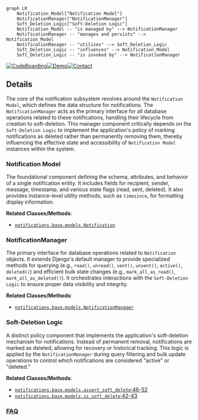 ```mermaid
graph LR
    Notification_Model["Notification Model"]
    NotificationManager["NotificationManager"]
    Soft_Deletion_Logic["Soft-Deletion Logic"]
    Notification_Model -- "is managed by" --> NotificationManager
    NotificationManager -- "manages and persists" --> Notification_Model
    NotificationManager -- "utilizes" --> Soft_Deletion_Logic
    Soft_Deletion_Logic -- "influences" --> Notification_Model
    Soft_Deletion_Logic -- "is invoked by" --> NotificationManager
```

[![CodeBoarding](https://img.shields.io/badge/Generated%20by-CodeBoarding-9cf?style=flat-square)](https://github.com/CodeBoarding/GeneratedOnBoardings)[![Demo](https://img.shields.io/badge/Try%20our-Demo-blue?style=flat-square)](https://www.codeboarding.org/demo)[![Contact](https://img.shields.io/badge/Contact%20us%20-%20contact@codeboarding.org-lightgrey?style=flat-square)](mailto:contact@codeboarding.org)

## Details

The core of the notification subsystem revolves around the `Notification Model`, which defines the data structure for notifications. The `NotificationManager` acts as the primary interface for all database operations related to these notifications, handling their lifecycle from creation to soft-deletion. This manager component critically depends on the `Soft-Deletion Logic` to implement the application's policy of marking notifications as deleted rather than permanently removing them, thereby influencing the effective state and accessibility of `Notification Model` instances within the system.

### Notification Model
The foundational component defining the schema, attributes, and behavior of a single notification entity. It includes fields for recipient, sender, message, timestamp, and various state flags (read, sent, deleted). It also provides instance-level utility methods, such as `timesince`, for formatting display information.


**Related Classes/Methods**:

- <a href="https://github.com/django-notifications/django-notifications/blob/master/notifications/base/models.py" target="_blank" rel="noopener noreferrer">`notifications.base.models.Notification`</a>


### NotificationManager
The primary interface for database operations related to `Notification` objects. It extends Django's default manager to provide specialized methods for querying (e.g., `read()`, `unread()`, `sent()`, `unsent()`, `active()`, `deleted()`) and efficient bulk state changes (e.g., `mark_all_as_read()`, `mark_all_as_deleted()`). It orchestrates interactions with the `Soft-Deletion Logic` to ensure proper data visibility and integrity.


**Related Classes/Methods**:

- <a href="https://github.com/django-notifications/django-notifications/blob/master/notifications/base/models.py" target="_blank" rel="noopener noreferrer">`notifications.base.models.NotificationManager`</a>


### Soft-Deletion Logic
A distinct policy component that implements the application's soft-deletion mechanism for notifications. Instead of permanent removal, notifications are marked as deleted, allowing for recovery or historical tracking. This logic is applied by the `NotificationManager` during query filtering and bulk update operations to control which notifications are considered "active" or "deleted."


**Related Classes/Methods**:

- <a href="https://github.com/django-notifications/django-notifications/blob/master/notifications/base/models.py#L46-L52" target="_blank" rel="noopener noreferrer">`notifications.base.models.assert_soft_delete`:46-52</a>
- <a href="https://github.com/django-notifications/django-notifications/blob/master/notifications/base/models.py#L42-L43" target="_blank" rel="noopener noreferrer">`notifications.base.models.is_soft_delete`:42-43</a>




### [FAQ](https://github.com/CodeBoarding/GeneratedOnBoardings/tree/main?tab=readme-ov-file#faq)